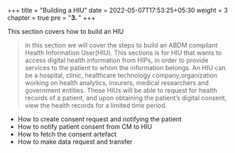 +++
title = "Building a HIU"
date = 2022-05-07T17:53:25+05:30
weight = 3
chapter = true
pre = "<b>3. </b>"
+++

This section covers how to build an HIU


>In this section we will cover the steps to build an ABDM compilant Health Information User(HIU). This sections is for HIU that wants to access digital health
information from HIPs, in order to provide services to the patient to whom the information belongs. An HIU can be a hospital, clinic, healthcare technology
company,organization working on health analytics, insurers, medical researchers and government entities. These HIUs will be able to request for health records of a 
patient, and upon obtaining the patient’s digital consent, view the health records for a limited time period.


- How to create consent request and notifying the patient
- How to notify patient consent from CM to HIU
- How to fetch the consent artefact
- How to make data request and transfer
